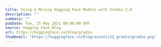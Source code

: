 ```yaml
---
title: Using & Mixing Hugging Face Models with Gradio 2.0
description: ""
summary: ""
pubDate: Tue, 25 May 2021 00:00:00 GMT
source: Hugging Face Blog
url: https://huggingface.co/blog/gradio
thumbnail: "https://huggingface.co/blog/assets/22_gradio/gradio.png"
---
```


